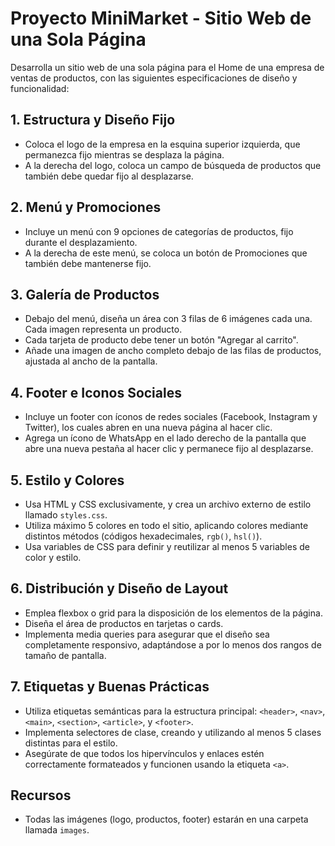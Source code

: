 # Proyecto MiniMarket - Sitio Web de una Sola Página

Desarrolla un sitio web de una sola página para el Home de una empresa de ventas de productos, con las siguientes especificaciones de diseño y funcionalidad:

## 1. Estructura y Diseño Fijo
- Coloca el logo de la empresa en la esquina superior izquierda, que permanezca fijo mientras se desplaza la página.
- A la derecha del logo, coloca un campo de búsqueda de productos que también debe quedar fijo al desplazarse.

## 2. Menú y Promociones
- Incluye un menú con 9 opciones de categorías de productos, fijo durante el desplazamiento.
- A la derecha de este menú, se coloca un botón de Promociones que también debe mantenerse fijo.

## 3. Galería de Productos
- Debajo del menú, diseña un área con 3 filas de 6 imágenes cada una. Cada imagen representa un producto.
- Cada tarjeta de producto debe tener un botón "Agregar al carrito".
- Añade una imagen de ancho completo debajo de las filas de productos, ajustada al ancho de la pantalla.

## 4. Footer e Iconos Sociales
- Incluye un footer con íconos de redes sociales (Facebook, Instagram y Twitter), los cuales abren en una nueva página al hacer clic.
- Agrega un ícono de WhatsApp en el lado derecho de la pantalla que abre una nueva pestaña al hacer clic y permanece fijo al desplazarse.


## 5. Estilo y Colores
- Usa HTML y CSS exclusivamente, y crea un archivo externo de estilo llamado `styles.css`.
- Utiliza máximo 5 colores en todo el sitio, aplicando colores mediante distintos métodos (códigos hexadecimales, `rgb()`, `hsl()`).
- Usa variables de CSS para definir y reutilizar al menos 5 variables de color y estilo.

## 6. Distribución y Diseño de Layout
- Emplea flexbox o grid para la disposición de los elementos de la página.
- Diseña el área de productos en tarjetas o cards.
- Implementa media queries para asegurar que el diseño sea completamente responsivo, adaptándose a por lo menos dos rangos de tamaño de pantalla.

## 7. Etiquetas y Buenas Prácticas
- Utiliza etiquetas semánticas para la estructura principal: `<header>`, `<nav>`, `<main>`, `<section>`, `<article>`, y `<footer>`.
- Implementa selectores de clase, creando y utilizando al menos 5 clases distintas para el estilo.
- Asegúrate de que todos los hipervínculos y enlaces estén correctamente formateados y funcionen usando la etiqueta `<a>`.

## Recursos
- Todas las imágenes (logo, productos, footer) estarán en una carpeta llamada `images`.
